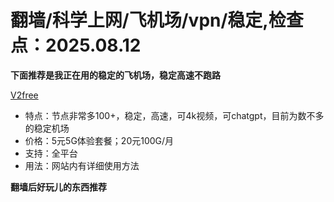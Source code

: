 # 翻墙/科学上网/飞机场/vpn/稳定,检查点：2025.08.12
**下面推荐是我正在用的稳定的飞机场，稳定高速不跑路**

 [V2free](https://w1.v2free.cc/auth/register?code=QKu7#tt) 
* 特点：节点非常多100+，稳定，高速，可4k视频，可chatgpt，目前为数不多的稳定机场
* 价格：5元5G体验套餐；20元100G/月
* 支持：全平台 
* 用法：网站内有详细使用方法

**翻墙后好玩儿的东西推荐**
 
 
